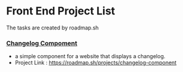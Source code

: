# Front End Project List
The tasks are created by roadmap.sh 

### [Changelog Compoment](https://github.com/GeunYoungPark/Roadmap-sh/tree/f84720b6e5490f25e4eda573cb678d2e1d87431a/FontEnd%20projects/Changelog%20Component)
- a simple component for a website that displays a changelog. 
- Project Link :  https://roadmap.sh/projects/changelog-component
